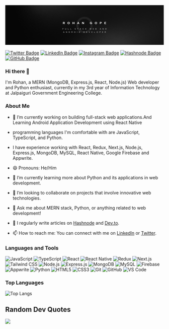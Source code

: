 <img src="./Banner.png">

[![Twitter Badge](https://img.shields.io/badge/Twitter-Profile-informational?style=flat&logo=twitter&logoColor=white&color=1CA2F1)](https://twitter.com/RohanGope6)
[![LinkedIn Badge](https://img.shields.io/badge/LinkedIn-Profile-informational?style=flat&logo=linkedin&logoColor=white&color=0D76A8)](https://www.linkedin.com/in/rohan-gope-a96072199/)
[![Instagram Badge](https://img.shields.io/badge/Instagram-Profile-informational?style=flat&logo=instagram&logoColor=white&color=E4405F)](https://www.instagram.com/rohangope007/)
[![Hashnode Badge](https://img.shields.io/badge/Hashnode-Profile-informational?style=flat&logo=hashnode&logoColor=white&color=2962FF)](https://hashnode.com/@darkrider007)
[![GitHub Badge](https://img.shields.io/badge/GitHub-Profile-informational?style=flat&logo=github&logoColor=white&color=181717)](https://github.com/Darkrider0007)


### Hi there 👋
I'm Rohan, a MERN (MongoDB, Express.js, React, Node.js) Web developer and Python enthusiast, currently in my 3rd year of Information Technology at Jalpaiguri Government Engineering College.

### About Me
- 🔭 I’m currently working on building full-stack web applications.And Learning Android Application Development using React Native
- programming languages I'm comfortable with are JavaScript, TypeScript, and Python.
- I have experience working with React, Redux, Next.js, Node.js, Express.js, MongoDB, MySQL, React Native, Google Firebase and Appwrite.
- 😄 Pronouns: He/Him
- 🌱 I’m currently learning more about Python and its applications in web development.
- 👯 I’m looking to collaborate on projects that involve innovative web technologies.
- 💬 Ask me about MERN stack, Python, or anything related to web development!

- 📝 I regularly write articles on [Hashnode](https://hashnode.com/@darkrider007) and [Dev.to](https://dev.to/darkrider007).
- 📫 How to reach me: You can connect with me on [LinkedIn](https://www.linkedin.com/in/rohan-gope-a96072199/) or [Twitter](https://twitter.com/RohanGope6).

### Languages and Tools
![JavaScript](https://img.shields.io/badge/-JavaScript-black?style=flat-square&logo=javascript)
![TypeScript](https://img.shields.io/badge/-TypeScript-black?style=flat-square&logo=typescript)
![React](https://img.shields.io/badge/-React-black?style=flat-square&logo=react)
![React Native](https://img.shields.io/badge/-React%20Native-black?style=flat-square&logo=react)
![Redux](https://img.shields.io/badge/-Redux-black?style=flat-square&logo=redux)
![Next.js](https://img.shields.io/badge/-Next.js-black?style=flat-square&logo=next.js)
![Tailwind CSS](https://img.shields.io/badge/-Tailwind%20CSS-black?style=flat-square&logo=tailwind-css)
![Node.js](https://img.shields.io/badge/-Node.js-black?style=flat-square&logo=Node.js)
![Express.js](https://img.shields.io/badge/Express.js-000000?style=flat-square&logo=express&logoColor=white)
![MongoDB](https://img.shields.io/badge/MongoDB-000000?style=flat-square&logo=mongodb&logoColor=47A248)
![MySQL](https://img.shields.io/badge/-MySQL-black?style=flat-square&logo=mysql)
![Firebase](https://img.shields.io/badge/-Firebase-black?style=flat-square&logo=firebase)
![Appwrite](https://img.shields.io/badge/-Appwrite-black?style=flat-square&logo=appwrite)
![Python](https://img.shields.io/badge/-Python-black?style=flat-square&logo=python)
![HTML5](https://img.shields.io/badge/-HTML5-black?style=flat-square&logo=html5)
![CSS3](https://img.shields.io/badge/-CSS3-black?style=flat-square&logo=css3&logoColor=1572B6)
![Git](https://img.shields.io/badge/-Git-black?style=flat-square&logo=git)
![GitHub](https://img.shields.io/badge/-GitHub-181717?style=flat-square&logo=github)
![VS Code](https://img.shields.io/badge/-VS%20Code-007ACC?style=flat-square&logo=visual-studio-code)

### Top Languages
![Top Langs](https://github-readme-stats.vercel.app/api/top-langs/?username=Darkrider0007&layout=compact&theme=radical)

## Random Dev Quotes
![](https://quotes-github-readme.vercel.app/api?type=horizontal&theme=tokyonight)